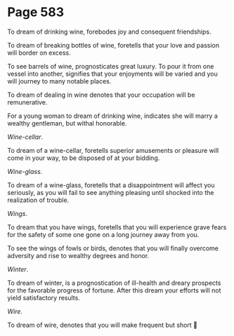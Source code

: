 # Page 583
To dream of drinking wine, forebodes joy and consequent friendships.


To dream of breaking bottles of wine, foretells that your love
and passion will border on excess.


To see barrels of wine, prognosticates great luxury. To pour
it from one vessel into another, signifies that your enjoyments
will be varied and you will journey to many notable places.


To dream of dealing in wine denotes that your occupation will be remunerative.


For a young woman to dream of drinking wine, indicates she will marry
a wealthy gentleman, but withal honorable.


_Wine-cellar_.


To dream of a wine-cellar, foretells superior amusements or pleasure
will come in your way, to be disposed of at your bidding.


_Wine-glass_.


To dream of a wine-glass, foretells that a disappointment will affect
you seriously, as you will fail to see anything pleasing until shocked
into the realization of trouble.


_Wings_.


To dream that you have wings, foretells that you will experience grave
fears for the safety of some one gone on a long journey away from you.


To see the wings of fowls or birds, denotes that you will finally
overcome adversity and rise to wealthy degrees and honor.


_Winter_.


To dream of winter, is a prognostication of ill-health
and dreary prospects for the favorable progress of fortune.
After this dream your efforts will not yield satisfactory results.


_Wire_.


To dream of wire, denotes that you will make frequent but short
